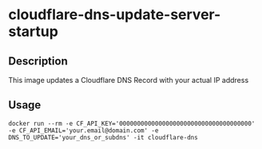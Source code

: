 # cloudflare-dns-update-server-startup

## Description

This image updates a Cloudflare DNS Record with your actual IP address

## Usage

```
docker run --rm -e CF_API_KEY='0000000000000000000000000000000000000' -e CF_API_EMAIL='your.email@domain.com' -e DNS_TO_UPDATE='your_dns_or_subdns' -it cloudflare-dns
```
